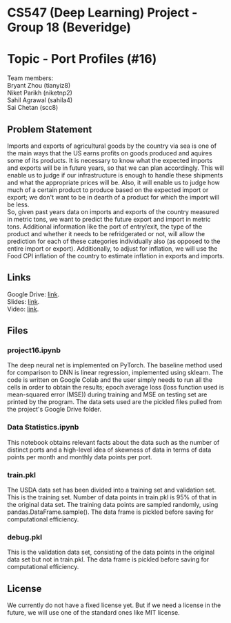 # CS547 (Deep Learning) Project - Group 18 (Beveridge)

# Topic - Port Profiles (#16)

Team members:\
Bryant Zhou (tianyiz8)\
Niket Parikh (niketnp2)\
Sahil Agrawal (sahila4)\
Sai Chetan (scc8)

## Problem Statement

Imports and exports of agricultural goods by the country via sea is one of the main ways that the US earns profits on goods produced and aquires some of its products. It is necessary to know what the expected imports and exports will be in future years, so that we can plan accordingly. This will enable us to judge if our infrastructure is enough to handle these shipments and what the appropriate prices will be. Also, it will enable us to judge how much of a certain product to produce based on the expected import or export; we don't want to be in dearth of a product for which the import will be less.\
So, given past years data on imports and exports of the country measured in metric tons, we want to predict the future export and import in metric tons. Additional information like the port of entry/exit, the type of the product and whether it needs to be refridgerated or not, will allow the prediction for each of these categories individually also (as opposed to the entire import or export). Additionally, to adjust for inflation, we will use the Food CPI inflation of the country to estimate inflation in exports and imports.

## Links
Google Drive: [link](https://drive.google.com/drive/folders/1jt2gf0QH4dDJpgL8YObHjaHnSf9UTvPN?usp=sharing/). <br />
Slides: [link](https://docs.google.com/presentation/d/1iGGdK7zHHFcxDV4hq_-zj_rfz9N2DjXC-AzQ-F2RAhM/edit?usp=sharing/). <br />
Video: [link](https://youtu.be/gc4oIe1DeKM/).

## Files
### project16.ipynb
The deep neural net is implemented on PyTorch. The baseline method used for comparison to DNN is linear regression, implemented using sklearn. The code is written on Google Colab and the user simply needs to run all the cells in order to obtain the results; epoch average loss (loss function used is mean-squared error (MSE)) during training and MSE on testing set are printed by the program. The data sets used are the pickled files pulled from the project's Google Drive folder.

### Data Statistics.ipynb
This notebook obtains relevant facts about the data such as the number of distinct ports and a high-level idea of skewness of data in terms of data points per month and monthly data points per port.

### train.pkl
The USDA data set has been divided into a training set and validation set. This is the training set. Number of data points in train.pkl is 95% of that in the original data set. The training data points are sampled randomly, using pandas.DataFrame.sample(). The data frame is pickled before saving for computational efficiency.

### debug.pkl
This is the validation data set, consisting of the data points in the original data set but not in train.pkl. The data frame is pickled before saving for computational efficiency.


## License

We currently do not have a fixed license yet. But if we need a license in the future, we will use one of the standard ones like MIT license.
